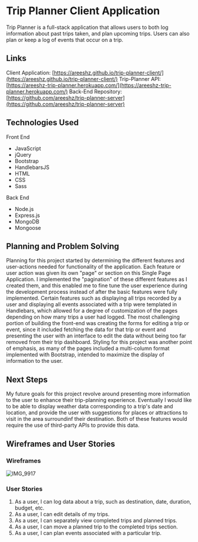 # Trip Planner Client Application

Trip Planner is a full-stack application that allows users to both log information about past trips taken, and plan upcoming trips. Users can also plan or keep a log of events that occur on a trip.

## Links
Client Application: [https://areeshz.github.io/trip-planner-client/](https://areeshz.github.io/trip-planner-client/)
Trip-Planner API: [https://areeshz-trip-planner.herokuapp.com/](https://areeshz-trip-planner.herokuapp.com/)
Back-End Repository: [https://github.com/areeshz/trip-planner-server](https://github.com/areeshz/trip-planner-server)

## Technologies Used

Front End
- JavaScript
- jQuery
- Bootstrap
- HandlebarsJS
- HTML
- CSS
- Sass

Back End
- Node.js
- Express.js
- MongoDB
- Mongoose

## Planning and Problem Solving

Planning for this project started by determining the different features and user-actions needed for functionality of the application. Each feature or user action was given its own "page" or section on this Single Page Application. I implemented the "pagination" of these different features as I created them, and this enabled me to fine tune the user experience during the development process instead of after the basic features were fully implemented. Certain features such as displaying all trips recorded by a user and displaying all events associated with a trip were templated in Handlebars, which allowed for a degree of customization of the pages depending on how many trips a user had logged. The most challenging portion of building the front-end was creating the forms for editing a trip or event, since it included fetching the data for that trip or event and presenting the user with an interface to edit the data without being too far removed from their trip dashboard. Styling for this project was another point of emphasis, as many of the pages included a multi-column format implemented with Bootstrap, intended to maximize the display of information to the user.


## Next Steps

My future goals for this project revolve around presenting more information to the user to enhance their trip-planning experience. Eventually I would like to be able to display weather data corresponding to a trip's date and location, and provide the user with suggestions for places or attractions to visit in the area surroundinf their destination. Both of these features would require the use of third-party APIs to provide this data.

## Wireframes and User Stories

### Wireframes

![IMG_9917](https://media.git.generalassemb.ly/user/27946/files/c9874a00-b743-11ea-9c2f-83866ad58dec)

### User Stories


1. As a user, I can log data about a trip, such as destination, date, duration, budget, etc.
2. As a user, I can edit details of my trips.
3. As a user, I can separately view completed trips and planned trips.
4. As a user, I can move a planned trip to the completed trips section.
5. As a user, I can plan events associated with a particular trip.
